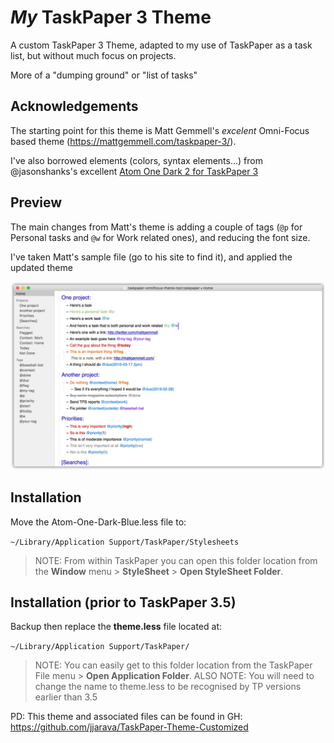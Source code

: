 # _My_ TaskPaper 3 Theme

A custom TaskPaper 3 Theme, adapted to my use of TaskPaper as a task list, but without much focus on projects.

More of a "dumping ground" or "list of tasks"

## Acknowledgements

The starting point for this theme is Matt Gemmell's _excelent_ Omni-Focus based theme (<https://mattgemmell.com/taskpaper-3/>).

I've also borrowed elements (colors, syntax elements...) from @jasonshanks's excellent [Atom One Dark 2 for TaskPaper 3](https://github.com/jasonshanks/TaskPaper-Atom-One-Dark)

## Preview

The main changes from Matt's theme is adding a couple of tags (`@p` for Personal tasks and `@w` for Work related ones), and reducing the font size.

I've taken Matt's sample file (go to his site to find it), and applied the updated theme

![Sample Taskpaper](./Preview.jpg)

## Installation

Move the Atom-One-Dark-Blue.less file to:

`~/Library/Application Support/TaskPaper/Stylesheets`

> NOTE: From within TaskPaper you can open this folder location from the **Window** menu > **StyleSheet** > **Open StyleSheet Folder**.

## Installation (prior to TaskPaper 3.5)

Backup then replace the **theme.less** file located at:

`~/Library/Application Support/TaskPaper/`

> NOTE: You can easily get to this folder location from the TaskPaper File menu > **Open Application Folder**. ALSO NOTE: You will need to change the name to theme.less to be recognised by TP versions earlier than 3.5


PD: This theme and associated files can be found in GH: <https://github.com/jjarava/TaskPaper-Theme-Customized>